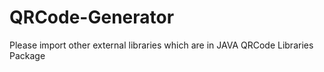 # QRCode-Generator

Please import other external libraries which are in JAVA QRCode Libraries Package
